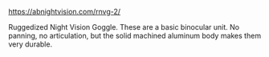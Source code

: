 https://abnightvision.com/rnvg-2/

Ruggedized Night Vision Goggle. These are a basic binocular unit. No panning, no articulation, but the solid machined aluminum body makes them very durable.